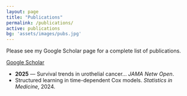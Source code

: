 ```yaml
---
layout: page
title: "Publications"
permalink: /publications/
active: publications
bg: 'assets/images/pubs.jpg'
---
```


Please see my Google Scholar page for a complete list of publications.
<p><a href="https://scholar.google.ca/citations?hl=en&user=zNERKo8AAAAJ">Google Scholar</a></p>

<!-- If you want a short curated list up top, keep it tiny and current; otherwise defer to Scholar. -->
<ul>
  <li><strong>2025</strong> — Survival trends in urothelial cancer… <em>JAMA Netw Open</em>.</li>
  <li>Structured learning in time-dependent Cox models. <em>Statistics in Medicine</em>, 2024.</li>
</ul>